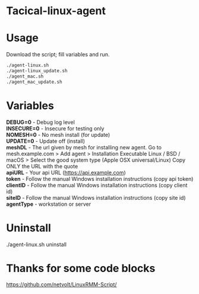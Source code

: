 # Tacical-linux-agent

# Usage
Download the script; fill variables and run. 

```bash
./agent-linux.sh
./agent-linux_update.sh
./agent_mac.sh
./agent_mac_update.sh
```
# Variables
**DEBUG=0** - Debug log level<br />
**INSECURE=0** - Insecure for testing only<br />
**NOMESH=0** - No mesh install (for update)<br />
**UPDATE=0** - Update off (install)<br />
**meshDL** - The url given by mesh for installing new agent. Go to mesh.example.com > Add agent > Installation Executable Linux / BSD / macOS > Select the good system type (Apple OSX universal/Linux) Copy ONLY the URL with the quote<br />
**apiURL** - Your api URL (https://api.example.com)<br />
**token** - Follow the manual Windows installation instructions (copy api token) <br />
**clientID** - Follow the manual Windows installation instructions (copy client id) <br />
**siteID** - Follow the manual Windows installation instructions (copy site id) <br />
**agentType** - workstation or server<br />

# Uninstall
./agent-linux.sh uninstall

# Thanks for some code blocks
https://github.com/netvolt/LinuxRMM-Script/
